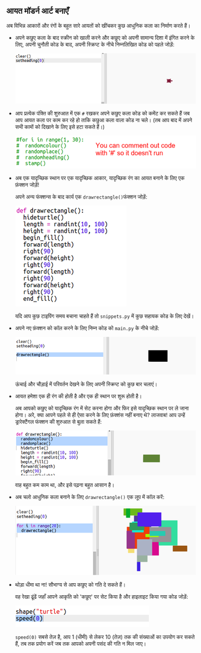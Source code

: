 ## आयत मॉडर्न आर्ट बनाएँ

अब विभिन्न आकारों और रंगों के बहुत सारे आयतों को खींचकर कुछ आधुनिक कला का निर्माण करते हैं।

+ अपने कछुए कला के बाद स्क्रीन को खाली करने और कछुए को अपनी सामान्य दिशा में इंगित करने के लिए, अपनी चुनौती कोड के बाद, अपनी स्क्रिप्ट के नीचे निम्नलिखित कोड को पहले जोड़ें:
    
    ![स्क्रीनशॉट](images/modern-reset.png)

+ आप प्रत्येक पंक्ति की शुरुआत में एक `#` रखकर अपने कछुए कला कोड को कमेंट कर सकते हैं जब आप आयत कला पर काम कर रहे हो ताकि कछुआ कला वाला कोड ना चले। (तब आप बाद में अपने सभी कामों को दिखाने के लिए इसे हटा सकते हैं।)
    
    ![स्क्रीनशॉट](images/modern-comment.png)

+ अब एक यादृच्छिक स्थान पर एक यादृच्छिक आकार, यादृच्छिक रंग का आयत बनाने के लिए एक फ़ंक्शन जोड़ें!
    
    अपने अन्य फंक्शन्स के बाद कार्य एक `drawrectangle()`फंक्शन जोड़ें:
    
    ![स्क्रीनशॉट](images/modern-rect-function.png)
    
    यदि आप कुछ टाइपिंग समय बचाना चाहते हैं तो `snippets.py` में कुछ सहायक कोड के लिए देखें।

+ अपने नए फ़ंक्शन को कॉल करने के लिए निम्न कोड को `main.py` के नीचे जोड़ें:
    
    ![स्क्रीनशॉट](images/modern-call-rect.png)
    
    ऊंचाई और चौड़ाई में परिवर्तन देखने के लिए अपनी स्क्रिप्ट को कुछ बार चलाएं।

+ आयत हमेशा एक ही रंग की होती है और एक ही स्थान पर शुरू होती है।
    
    अब आपको कछुए को यादृच्छिक रंग में सेट करना होगा और फिर इसे यादृच्छिक स्थान पर ले जाना होगा। अरे, क्या आपने पहले से ही ऐसा करने के लिए फ़ंक्शंस नहीं बनाए थे? लाजवाब! आप उन्हें ड्रारेक्टैंगल फंक्शन की शुरुआत से बुला सकते हैं:
    
    ![स्क्रीनशॉट](images/modern-random-rect.png)
    
    वाह बहुत कम काम था, और इसे पढ़ना बहुत आसान है।

+ अब चलो आधुनिक कला बनाने के लिए `drawrectangle()` एक लूप में कॉल करें:
    
    ![स्क्रीनशॉट](images/modern-rect-art.png)

+ थोड़ा धीमा था ना! सौभाग्य से आप कछुए को गति दे सकते हैं।
    
    वह रेखा ढूंढें जहाँ आपने आकृति को 'कछुए' पर सेट किया है और हाइलाइट किया गया कोड जोड़ें:
    
    ![स्क्रीनशॉट](images/modern-speed.png)
    
    `speed(0)` सबसे तेज़ है, आप 1 (धीमी) से लेकर 10 (तेज़) तक की संख्याओं का उपयोग कर सकते हैं, तब तक प्रयोग करें जब तक आपको अपनी पसंद की गति न मिल जाए।